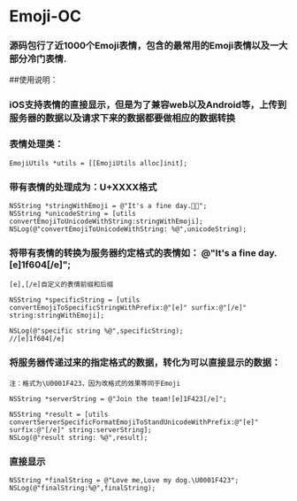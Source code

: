 # Emoji-OC

 
### 源码包行了近1000个Emoji表情，包含的最常用的Emoji表情以及一大部分冷门表情.

##使用说明：
### iOS支持表情的直接显示，但是为了兼容web以及Android等，上传到服务器的数据以及请求下来的数据都要做相应的数据转换

### 表情处理类：
    EmojiUtils *utils = [[EmojiUtils alloc]init];
 

### 带有表情的处理成为：U+XXXX格式 
 
    NSString *stringWithEmoji = @"It's a fine day.🐣😄";
    NSString *unicodeString = [utils convertEmojiToUnicodeWithString:stringWithEmoji];
    NSLog(@"convertEmojiToUnicodeWithString: %@",unicodeString);

### 将带有表情的转换为服务器约定格式的表情如： @"It's a fine day.[e]1f604[/e]";
`[e],[/e]自定义的表情前缀和后缀`

    
    NSString *specificString = [utils convertEmojiToSpecificStringWithPrefix:@"[e]" surfix:@"[/e]" string:stringWithEmoji];
    
    NSLog(@"specific string %@",specificString);
    //[e]1f604[/e]
    
### 将服务器传递过来的指定格式的数据，转化为可以直接显示的数据：
`注：格式为\U0001F423，因为改格式的效果等同于Emoji`
    
    
    NSString *serverString = @"Join the team![e]1F423[/e]";
    
    NSString *result = [utils convertServerSpecificFormatEmojiToStandUnicodeWithPrefix:@"[e]" surfix:@"[/e]" string:serverString];
    NSLog(@"result string: %@",result);
    
### 直接显示
    
    NSString *finalString = @"Love me,Love my dog.\U0001F423";
    NSLog(@"finalString:%@",finalString);
    
    
    